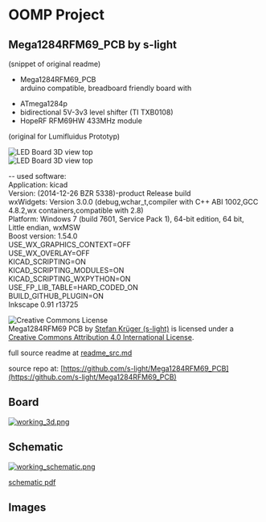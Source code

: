 # OOMP Project  
## Mega1284RFM69_PCB  by s-light  
  
(snippet of original readme)  
  
- Mega1284RFM69_PCB  
arduino compatible, breadboard friendly board with  
* ATmega1284p  
* bidirectional 5V-3v3 level shifter (TI TXB0108)  
* HopeRF RFM69HW 433MHz module  
  
(original for Lumifluidus Prototyp)  
  
![LED Board 3D view top](export/Mega1284RFM69_PCB_3D_Top.png)  
![LED Board 3D view top](export/Mega1284RFM69_PCB_3D_Bottom.png)  
  
<!-- file format / software information -->  
-- used software:    
    Application: kicad    
    Version: (2014-12-26 BZR 5338)-product Release build    
    wxWidgets: Version 3.0.0 (debug,wchar_t,compiler with C++ ABI 1002,GCC 4.8.2,wx containers,compatible with 2.8)      
    Platform: Windows 7 (build 7601, Service Pack 1), 64-bit edition, 64 bit, Little endian, wxMSW    
    Boost version: 1.54.0    
        USE_WX_GRAPHICS_CONTEXT=OFF    
        USE_WX_OVERLAY=OFF    
        KICAD_SCRIPTING=ON    
        KICAD_SCRIPTING_MODULES=ON    
        KICAD_SCRIPTING_WXPYTHON=ON    
        USE_FP_LIB_TABLE=HARD_CODED_ON    
        BUILD_GITHUB_PLUGIN=ON  
    Inkscape 0.91 r13725  
  
<!-- License info -->  
![Creative Commons License](https://i.creativecommons.org/l/by/4.0/88x31.png)     
Mega1284RFM69 PCB by [Stefan Krüger (s-light)](https://github.com/s-light/Mega1284RFM69_PCB) is licensed under a    
[Creative Commons Attribution 4.0 International License](http://creativecommons.org/licenses/by/4.0/).  
  
  full source readme at [readme_src.md](readme_src.md)  
  
source repo at: [https://github.com/s-light/Mega1284RFM69_PCB](https://github.com/s-light/Mega1284RFM69_PCB)  
## Board  
  
[![working_3d.png](working_3d_600.png)](working_3d.png)  
## Schematic  
  
[![working_schematic.png](working_schematic_600.png)](working_schematic.png)  
  
[schematic pdf](working_schematic.pdf)  
## Images  
